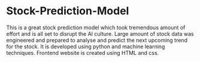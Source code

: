 # Stock-Prediction-Model
This is a great stock prediction model which took tremendous amount of effort and is all set to disrupt the AI culture. Large amount of stock data was engineered and prepared to analyse and predict the next upcoming trend for the stock.
It is developed using python and machine learning techniques. 
Frontend website is created using HTML and css.
